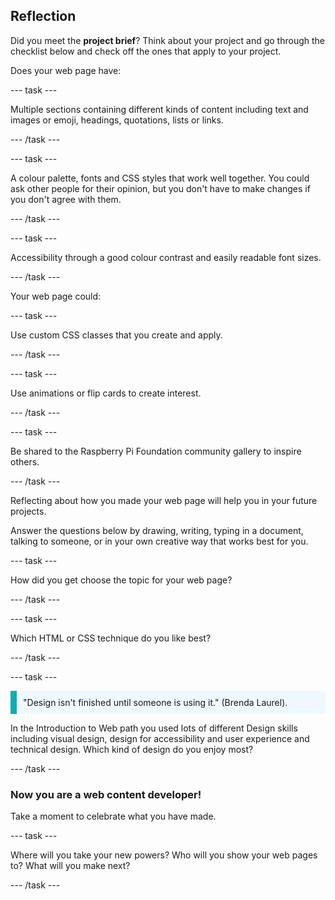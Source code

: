 ## Reflection

Did you meet the **project brief**? Think about your project and go through the checklist below and check off the ones that apply to your project.

Does your web page have:

--- task ---

Multiple sections containing different kinds of content including text and images or emoji, headings, quotations, lists or links.

--- /task ---

--- task ---

A colour palette, fonts and CSS styles that work well together. You could ask other people for their opinion, but you don't have to make changes if you don't agree with them.

--- /task ---

--- task ---

Accessibility through a good colour contrast and easily readable font sizes.

--- /task ---


Your web page could:

--- task ---

Use custom CSS classes that you create and apply.

--- /task ---

--- task ---

Use animations or flip cards to create interest.

--- /task ---

--- task ---

Be shared to the Raspberry Pi Foundation community gallery to inspire others.

--- /task ---


Reflecting about how you made your web page will help you in your future projects.

Answer the questions below by drawing, writing, typing in a document, talking to someone, or in your own creative way that works best for you.

--- task ---

How did you get choose the topic for your web page? 

--- /task ---

--- task ---

Which HTML or CSS technique do you like best?

--- /task ---

--- task ---

<p style="border-left: solid; border-width:10px; border-color: #0faeb0; background-color: aliceblue; padding: 10px;">
"Design isn't finished until someone is using it." (Brenda Laurel).
</p>

In the Introduction to Web path you used lots of different Design skills including visual design, design for accessibility and user experience and technical design. Which kind of design do you enjoy most? 

--- /task ---

### Now you are a web content developer!

Take a moment to celebrate what you have made.

--- task ---

Where will you take your new powers? Who will you show your web pages to? What will you make next?

--- /task ---
